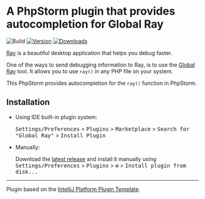 # A PhpStorm plugin that provides autocompletion for Global Ray

![Build](https://github.com/olivernybroe/global-ray-intellij/workflows/Build/badge.svg)
[![Version](https://img.shields.io/jetbrains/plugin/v/18749.svg)](https://plugins.jetbrains.com/plugin/18749)
[![Downloads](https://img.shields.io/jetbrains/plugin/d/18749.svg)](https://plugins.jetbrains.com/plugin/18749)

<!-- Plugin description -->

[Ray](https://myray.app) is a beautiful desktop application that helps you debug faster.

One of the ways to send debugging information to Ray, is to use the [Global Ray](https://github.com/spatie/global-ray) tool. It allows you to use `ray()` in any PHP file on your system.

This PhpStorm provides autocompletion for the `ray()` function in PhpStorm.

<!-- Plugin description end -->

## Installation

- Using IDE built-in plugin system:
  
  <kbd>Settings/Preferences</kbd> > <kbd>Plugins</kbd> > <kbd>Marketplace</kbd> > <kbd>Search for "Global Ray"</kbd> >
  <kbd>Install Plugin</kbd>
  
- Manually:

  Download the [latest release](https://github.com/olivernybroe/global-ray-intellij/releases/latest) and install it manually using
  <kbd>Settings/Preferences</kbd> > <kbd>Plugins</kbd> > <kbd>⚙️</kbd> > <kbd>Install plugin from disk...</kbd>


---
Plugin based on the [IntelliJ Platform Plugin Template][template].

[template]: https://github.com/JetBrains/intellij-platform-plugin-template
